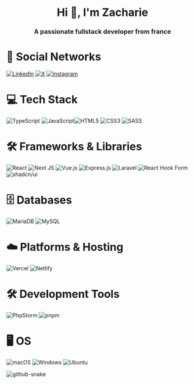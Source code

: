 <h1 align="center">Hi 👋, I'm Zacharie</h1>
<h3 align="center">A passionate fullstack developer from france</h3>

# 📱 **Social Networks**

[![LinkedIn](https://custom-icon-badges.demolab.com/badge/LinkedIn-0A66C2?logo=linkedin-white&logoColor=fff)]([#](https://www.linkedin.com/in/zacharie-dos-santos-6106441aa/))
[![X](https://img.shields.io/badge/X-%23000000.svg?logo=X&logoColor=white)](https://twitter.com/zacharieds)
[![Instagram](https://img.shields.io/badge/Instagram-%23E4405F.svg?logo=Instagram&logoColor=white)]([#](https://instagram.com/zachariedos))

# 💻 **Tech Stack**

![TypeScript](https://img.shields.io/badge/typescript-%23007ACC.svg?style=for-the-badge&logo=typescript&logoColor=white) ![JavaScript](https://img.shields.io/badge/javascript-F7DF1E?style=for-the-badge&logo=javascript&logoColor=black)![HTML5](https://img.shields.io/badge/html5-%23E34F26.svg?style=for-the-badge&logo=html5&logoColor=white) ![CSS3](https://img.shields.io/badge/css3-%231572B6.svg?style=for-the-badge&logo=css3&logoColor=white) ![SASS](https://img.shields.io/badge/SASS-hotpink.svg?style=for-the-badge&logo=SASS&logoColor=white)

# 🛠️ **Frameworks & Libraries**

![React](https://img.shields.io/badge/react-%2320232a.svg?style=for-the-badge&logo=react&logoColor=%2361DAFB) ![Next JS](https://img.shields.io/badge/Next-black?style=for-the-badge&logo=next.js&logoColor=white) ![Vue.js](https://img.shields.io/badge/Vue.js-4FC08D?logo=vuedotjs&logoColor=fff) ![Express.js](https://img.shields.io/badge/express.js-%23404d59.svg?style=for-the-badge&logo=express&logoColor=%2361DAFB) ![Laravel](https://img.shields.io/badge/Laravel-%23FF2D20.svg?logo=laravel&logoColor=white) ![React Hook Form](https://img.shields.io/badge/React%20Hook%20Form-EC5990?logo=reacthookform&logoColor=fff) ![shadcn/ui](https://img.shields.io/badge/shadcn%2Fui-000?logo=shadcnui&logoColor=fff)

# 🗄️ **Databases**

![MariaDB](https://img.shields.io/badge/MariaDB-003545?logo=mariadb&logoColor=white) ![MySQL](https://img.shields.io/badge/MySQL-4479A1?logo=mysql&logoColor=fff)

# ☁️ **Platforms & Hosting**

![Vercel](https://img.shields.io/badge/vercel-%23000000.svg?style=for-the-badge&logo=vercel&logoColor=white) ![Netlify](https://img.shields.io/badge/Netlify-%23000000.svg?logo=netlify&logoColor=#00C7B7)

# 🛠️ **Development Tools**

![PhpStorm](https://img.shields.io/badge/PhpStorm-000?logo=phpstorm&logoColor=fff) ![pnpm](https://img.shields.io/badge/pnpm-F69220?logo=pnpm&logoColor=fff)

# 🖥️ **OS**

![macOS](https://img.shields.io/badge/macOS-000000?logo=apple&logoColor=F0F0F0) ![Windows](https://custom-icon-badges.demolab.com/badge/Windows-0078D6?logo=windows11&logoColor=white) ![Ubuntu](https://img.shields.io/badge/Ubuntu-E95420?logo=ubuntu&logoColor=white)


<picture>
  <source media="(prefers-color-scheme: dark)" srcset="https://raw.githubusercontent.com/zachariedos/zachariedos/output/github-snake-dark.svg" />
  <source media="(prefers-color-scheme: light)" srcset="https://raw.githubusercontent.com/zachariedos/zachariedos/output/github-snake.svg" />
  <img alt="github-snake" src="https://raw.githubusercontent.com/tobiasmeyhoefer/zachariedos/output/github-snake.svg" />
</picture>
